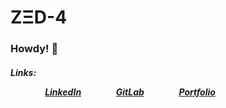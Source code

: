 # ZΞD-4
### Howdy! 👋
##### Links: <ol> &ensp;&ensp;&ensp;&ensp; [LinkedIn](https://www.linkedin.com/in/abtin-ortgoli/) &ensp;&ensp;&ensp;&ensp;&ensp;&ensp;&ensp; [GitLab](https://gitlab.com/antin.ortholi) &ensp;&ensp;&ensp;&ensp;&ensp;&ensp;&ensp; [Portfolio](https://www.abtinortgoli.com) </ol>
